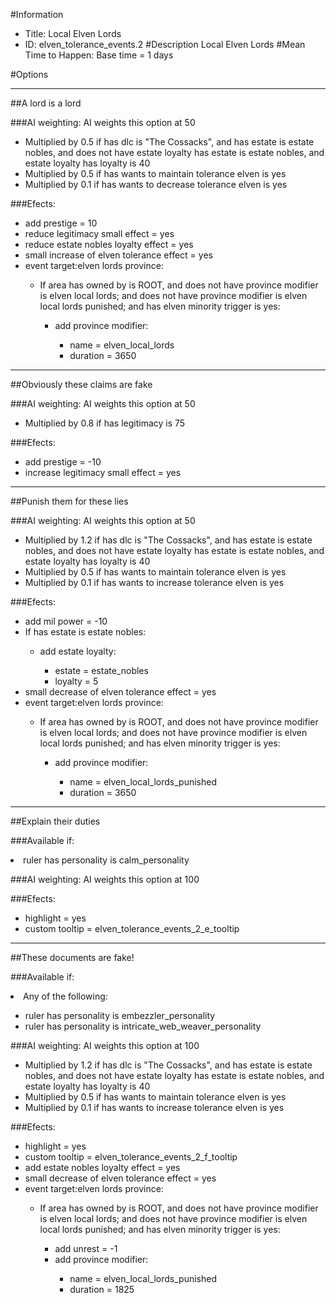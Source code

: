 #Information
 - Title: Local Elven Lords
 - ID: elven_tolerance_events.2
#Description
Local Elven Lords
#Mean Time to Happen:
Base time = 1 days

#Options

___
##A lord is a lord

###AI weighting:
AI weights this option at 50
 - Multiplied by 0.5 if has dlc is "The Cossacks", and  has estate is estate nobles, and does not have estate loyalty has estate is estate nobles, and estate loyalty has loyalty is 40
 - Multiplied by 0.5 if has wants to maintain tolerance elven is yes
 - Multiplied by 0.1 if has wants to decrease tolerance elven is yes


###Efects:<ul><li>add prestige = 10</li><li>reduce legitimacy small effect = yes</li><li>reduce estate nobles loyalty effect = yes</li><li>small increase of elven tolerance effect = yes</li><li>event target:elven lords province:</li><ul><li>If area has owned by is ROOT, and does not have province modifier is elven local lords; and does not have province modifier is elven local lords punished; and  has elven minority trigger is yes:</li><ul><li>add province modifier:</li><ul><li>name = elven_local_lords</li><li>duration = 3650</li></ul></ul></ul></ul>

___
##Obviously these claims are fake

###AI weighting:
AI weights this option at 50
 - Multiplied by 0.8 if has legitimacy is 75


###Efects:<ul><li>add prestige = -10</li><li>increase legitimacy small effect = yes</li></ul>

___
##Punish them for these lies

###AI weighting:
AI weights this option at 50
 - Multiplied by 1.2 if has dlc is "The Cossacks", and  has estate is estate nobles, and does not have estate loyalty has estate is estate nobles, and estate loyalty has loyalty is 40
 - Multiplied by 0.5 if has wants to maintain tolerance elven is yes
 - Multiplied by 0.1 if has wants to increase tolerance elven is yes


###Efects:<ul><li>add mil power = -10</li><li>If has estate is estate nobles:</li><ul><li>add estate loyalty:</li><ul><li>estate = estate_nobles</li><li>loyalty = 5</li></ul></ul><li>small decrease of elven tolerance effect = yes</li><li>event target:elven lords province:</li><ul><li>If area has owned by is ROOT, and does not have province modifier is elven local lords; and does not have province modifier is elven local lords punished; and  has elven minority trigger is yes:</li><ul><li>add province modifier:</li><ul><li>name = elven_local_lords_punished</li><li>duration = 3650</li></ul></ul></ul></ul>

___
##Explain their duties

###Available if:
<li>ruler has personality is calm_personality</li>

###AI weighting:
AI weights this option at 100


###Efects:<ul><li>highlight = yes</li><li>custom tooltip = elven_tolerance_events_2_e_tooltip</li></ul>

___
##These documents are fake!

###Available if:
<li>Any of the following:</li><ul><li>ruler has personality is embezzler_personality</li><li>ruler has personality  is intricate_web_weaver_personality</li></ul>

###AI weighting:
AI weights this option at 100
 - Multiplied by 1.2 if has dlc is "The Cossacks", and  has estate is estate nobles, and does not have estate loyalty has estate is estate nobles, and estate loyalty has loyalty is 40
 - Multiplied by 0.5 if has wants to maintain tolerance elven is yes
 - Multiplied by 0.1 if has wants to increase tolerance elven is yes


###Efects:<ul><li>highlight = yes</li><li>custom tooltip = elven_tolerance_events_2_f_tooltip</li><li>add estate nobles loyalty effect = yes</li><li>small decrease of elven tolerance effect = yes</li><li>event target:elven lords province:</li><ul><li>If area has owned by is ROOT, and does not have province modifier is elven local lords; and does not have province modifier is elven local lords punished; and  has elven minority trigger is yes:</li><ul><li>add unrest = -1</li><li>add province modifier:</li><ul><li>name = elven_local_lords_punished</li><li>duration = 1825</li></ul></ul></ul></ul>
